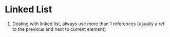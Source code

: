 Linked List
============

1. Dealing with linked list, always use more than 1 references (usually a ref to the previous and next to current element)